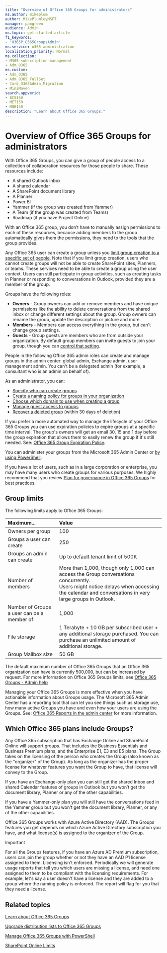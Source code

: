 ```yaml
---
title: "Overview of Office 365 Groups for administrators"
ms.author: mikeplum
author: MikePlumleyMSFT
manager: pamgreen
audience: Admin
ms.topic: get-started-article
f1_keywords:
- 'O365P_O365GroupsAdmin'
ms.service: o365-administration
localization_priority: Normal
ms.collection: 
- M365-subscription-management 
- Adm_O365
ms.custom:
- Adm_O365
- Adm_O365_FullSet
- Core_O365Admin_Migration
- MiniMaven
search.appverid:
- BCS160
- MET150
- MOE150
description: "Learn about Office 365 Groups."
---
```


# Overview of Office 365 Groups for administrators

With Office 365 Groups, you can give a group of people access to a collection of collaboration resources for those people to share. These resources include:

- A shared Outlook inbox
- A shared calendar
- A SharePoint document library
- A Planner
- Power BI
- Yammer (if the group was created from Yammer)
- A Team (if the group was created from Teams)
- Roadmap (if you have Project Online)

With an Office 365 group, you don’t have to manually assign permissions to each of these resources, because adding members to the group automatically gives them the permissions, they need to the tools that the group provides.

Any Office 365 user can create a group unless you [limit group creation to a specific set of people](manage-creation-of-groups.md). Note that if you limit group creation, users who cannot create groups will not be able to create SharePoint sites, Planners, or teams. These services need to be able to create a group using the user context. Users can still participate in group activities, such as creating tasks in Planner or responding to conversations in Outlook, provided they are a member of the group.

Groups have the following roles:

- **Owners** - Group owners can add or remove members and have unique permissions like the ability to delete conversations from the shared inbox or change different settings about the group. Group owners can rename the group, update the description or picture and more.
- **Members** - Members can access everything in the group, but can't change group settings.
- **Guests** - Group guests are members who are from outside your organization. By default group members can invite guests to join your group, though you can [control that setting](manage-guest-access-in-groups.md).

People in the following Office 365 admin roles can create and manage groups in the admin center: global admin, Exchange admin, user management admin. You can't be a delegated admin (for example, a consultant who is an admin on behalf of).

As an administrator, you can:

- [Specify who can create groups](manage-creation-of-groups.md)
- [Create a naming policy for groups in your organization](groups-naming-policy.md)
- [Choose which domain to use when creating a group](choose-domain-to-create-groups.md)
- [Manage guest access to groups](manage-guest-access-in-groups.md)
- [Recover a deleted group](restore-deleted-group.md) (within 30 days of deletion)

If you prefer a more automated way to manage the lifecycle of your Office 365 Groups you can use expiration policies to expire groups at a specific time interval. The group's owners will get an email 30, 15 and 1 day before the group expiration that allows them to easily renew the group if it's still needed. See: [Office 365 Group Expiration Policy](office-365-groups-expiration-policy.md).

You can administer your groups from the Microsoft 365 Admin Center or [by using PowerShell](https://docs.microsoft.com/office365/enterprise/powershell/manage-office-365-groups-with-powershell).

If you have a lot of users, such as in a large corporation or enterprise, you may have many users who create groups for various purposes. We highly recommend that you review [Plan for governance in Office 365 Groups](plan-for-groups-governance.md) for best practices.

## Group limits

The following limits apply to Office 365 Groups:

|Maximum...|Value|
|:---------|:----|
|Owners per group|100|
|Groups a user can create|250|
|Groups an admin can create|Up to default tenant limit of 500K|
|Number of members|More than 1,000, though only 1,000 can access the Group conversations concurrently. <br>Users might notice delays when accessing the calendar and conversations in very large groups in Outlook.|
|Number of Groups a user can be a member of|1,000|
|File storage|1 Terabyte + 10 GB per subscribed user + any additional storage purchased. You can purchase an unlimited amount of additional storage.|
|Group Mailbox size|50 GB|

The default maximum number of Office 365 Groups that an Office 365 organization can have is currently 500,000, but can be increased by request. For more information on Office 365 Groups limits, see [Office 365 Groups - Admin help](https://support.office.com/article/3f780e8e-61aa-4287-830d-ff6209cbc192.aspx)

Managing your Office 365 Groups is more effective when you have actionable information about Groups usage. The Microsoft 365 Admin Center has a reporting tool that can let you see things such as storage use, how many active Groups you have and even how your users are using the Groups. See: [Office 365 Reports in the admin center](https://docs.microsoft.com/office365/admin/activity-reports/office-365-groups) for more information.

## Which Office 365 plans include Groups?

Any Office 365 subscription that has Exchange Online and SharePoint Online will support groups. That includes the Business Essentials and Business Premium plans, and the Enterprise E1, E3 and E5 plans. The Group takes on the licensing of the person who creates the Group (also known as the "organizer" of the Group). As long as the organizer has the proper license for whatever features you want the Group to have, that license will convey to the Group.

If you have an Exchange-only plan you can still get the shared Inbox and shared Calendar features of groups in Outlook but you won’t get the document library, Planner or any of the other capabilities.

If you have a Yammer-only plan you will still have the conversations feed in the Yammer group but you won't get the document library, Planner, or any of the other capabilities.

Office 365 Groups works with Azure Active Directory (AAD). The Groups features you get depends on which Azure Active Directory subscription you have, and what license(s) is assigned to the organizer of the Group. 

> [!IMPORTANT]
> For all the Groups features, if you have an Azure AD Premium subscription, users can join the group whether or not they have an AAD P1 license assigned to them. Licensing isn't enforced.
> Periodically we will generate usage reports that tell you which users are missing a license, and need one assigned to them to be compliant with the licensing requirements. For example, let's say a user doesn't have a license and they are added to a group where the naming policy is enforced. The report will flag for you that they need a license.

## Related topics

[Learn about Office 365 Groups](https://support.office.com/en-us/article/learn-about-office-365-groups-b565caa1-5c40-40ef-9915-60fdb2d97fa2)

[Upgrade distribution lists to Office 365 Groups](../manage/upgrade-distribution-lists.md)

[Manage Office 365 Groups with PowerShell](https://support.office.com/article/aeb669aa-1770-4537-9de2-a82ac11b0540)

[SharePoint Online Limits](https://docs.microsoft.com/office365/servicedescriptions/sharepoint-online-service-description/sharepoint-online-limits)

